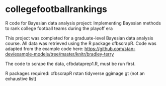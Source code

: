 # collegefootballrankings
R code for Bayesian data analysis project: Implementing Bayesian methods to rank college football teams during the playoff era

This project was completed for a graduate-level Bayesian data analysis course. All data was retrieved using the R package cfbscrapR. Code was adapted from the example code here: https://github.com/stan-dev/example-models/tree/master/knitr/bradley-terry 

The code to scrape the data, cfbdataprep1.R, must be run first. 

R packages required: 
cfbscrapR
rstan
tidyverse
ggimage
gt
(not an exhaustive list)
